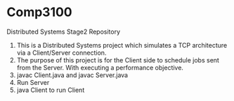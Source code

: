 # Comp3100
Distributed Systems Stage2 Repository
1. This is a Distributed Systems project which simulates a TCP architecture via a Client/Server connection.
2. The purpose of this project is for the Client side to schedule jobs sent from the Server. With executing a performance objective.
3. javac Client.java and javac Server.java
4. Run Server
5. java Client to run Client
